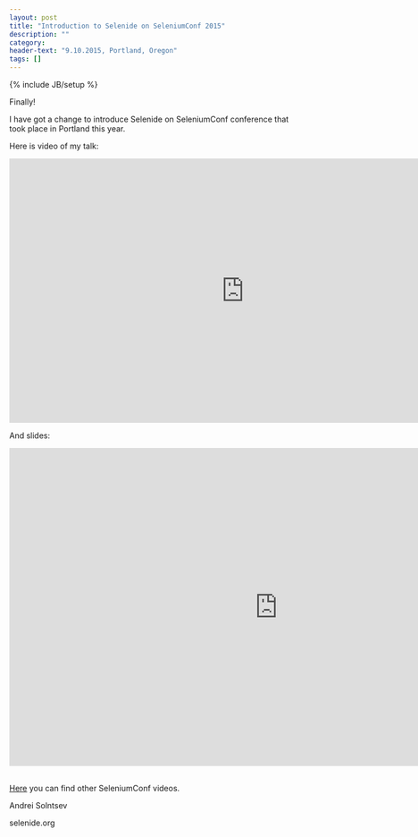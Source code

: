 ```yaml
---
layout: post
title: "Introduction to Selenide on SeleniumConf 2015"
description: ""
category:
header-text: "9.10.2015, Portland, Oregon"
tags: []
---
```

{% include JB/setup %}

Finally!

I have got a change to introduce Selenide on SeleniumConf conference that took place in Portland this year.

Here is video of my talk:

<div class="wrapper-content center">
<iframe width="840" height="473" src="https://www.youtube.com/embed/fR8CyLcxBZ0" frameborder="0" allowfullscreen></iframe>
</div>

And slides:
<div class="wrapper-content center">
<iframe src="https://docs.google.com/presentation/d/1ZksjuL2vPN_pkhMuon0HH4gm7KNmjU50pByRRGzgVko/embed?start=false&loop=false&delayms=3000" frameborder="0" width="960" height="569" allowfullscreen="true" mozallowfullscreen="true" webkitallowfullscreen="true"></iframe>
</div>

<br/>

[Here](http://confengine.com/selenium-conf-2015/schedule) you can find other SeleniumConf videos.

Andrei Solntsev

selenide.org
